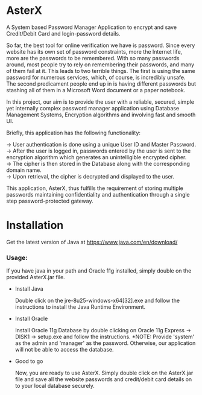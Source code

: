 # AsterX
A System based Password Manager Application to encrypt and save Credit/Debit Card and login-password details.

So far, the best tool for online verification we have is password. Since every website has its own set of password constraints, more the 
Internet life, more are the passwords to be remembered. With so many passwords around, most people try to rely on remembering their 
passwords, and many of them fail at it. This leads to two terrible things. The first is using the same password for numerous services, 
which, of course, is incredibly unsafe. The second predicament people end up in is having different passwords but stashing all of them in a
Microsoft Word document or a paper notebook.

In this project, our aim is to provide the user with a reliable, secured, simple yet internally complex password manager application using 
Database Management Systems, Encryption algorithms and involving fast and smooth UI.

Briefly, this application has the following functionality:

-> User authentication is done using a unique User ID and Master Password.
<br />-> After the user is logged in, passwords entered by the user is sent to the encryption algorithm which generates an unintelligible 
encrypted cipher.
<br />-> The cipher is then stored in the Database along with the corresponding domain name.
<br />-> Upon retrieval, the cipher is decrypted and displayed to the user.

This application, AsterX, thus fulfills the requirement of storing multiple passwords maintaining confidentiality and authentication 
through a single step password-protected gateway.

Installation
=====================================================================================================================================

Get the latest version of Java at https://www.java.com/en/download/

### Usage:

If you have java in your path and Oracle 11g installed, simply double on the provided AsterX.jar file.

* Install Java
	
	Double click on the jre-8u25-windows-x64[32].exe and follow the instructions to install the Java Runtime Environment.
	
* Install Oracle

	Install Oracle 11g Database by double clicking on Oracle 11g Express -> DISK1 -> setup.exe and follow the instructions.
	*NOTE: Provide 'system' as the admin and 'manager' as the password. Otherwise, our application will not be able to access the database.
* Good to go
	
	Now, you are ready to use AsterX. Simply double click on the AsterX.jar file and save all the 
	website passwords and credit/debit card details on to your local database securely.
	
